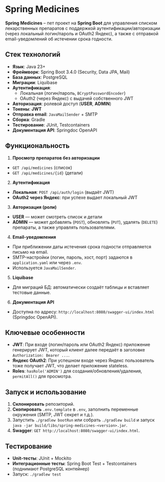 # Spring Medicines

**Spring Medicines** – пет проект на **Spring Boot** для управления списком лекарственных препаратов с поддержкой аутентификации/авторизации (через локальный логин/пароль и OAuth2 Яндекс), а также с отправкой email-уведомлений об истечении срока годности.

## Стек технологий

- **Язык**: Java 23+
- **Фреймворк**: Spring Boot 3.4.0 (Security, Data JPA, Mail)
- **База данных**: PostgreSQL
- **Миграции**: Liquibase
- **Аутентификация**:
  - Локальная (логин/пароль, `BCryptPasswordEncoder`)
  - OAuth2 (через Яндекс) с выдачей собственного JWT
- **Авторизация**: ролевой доступ (**USER**, **ADMIN**)
- **Токены**: **JWT**
- **Отправка email**: `JavaMailSender` + SMTP
- **Сборка**: Gradle
- **Тестирование**: JUnit, Testcontainers
- **Документация API**: Springdoc OpenAPI

## Функциональность

1. **Просмотр препаратов без авторизации**
  - `GET /api/medicines` (список)
  - `GET /api/medicines/{id}` (детали)

2. **Аутентификация**
  - **Локальная**: `POST /api/auth/login` (выдаёт JWT)
  - **OAuth2 через Яндекс**: при успехе выдает локальный JWT

3. **Авторизация (роли)**
  - **USER** — может смотреть список и детали
  - **ADMIN** — может добавлять (`POST`), обновлять (`PUT`), удалять (`DELETE`) препараты, а также управлять пользователями.

4. **Email-уведомления**
  - При приближении даты истечения срока годности отправляется письмо на email.
  - SMTP-настройки (логин, пароль, хост, порт) задаются в `application.yaml` или через `.env`.
  - Используется `JavaMailSender`.

5. **Liquibase**
  - Для миграций БД: автоматически создаёт таблицы и вставляет тестовые данные.

6. **Документация API**
  - Доступна по адресу: `http://localhost:8080/swagger-ui/index.html` (Springdoc OpenAPI).

## Ключевые особенности

- **JWT**: При входе (логин/пароль или OAuth2 Яндекс) приложение генерирует JWT, который клиент далее передаёт в заголовке `Authorization: Bearer ...`.
- **Яндекс OAuth2**: При успешном входе через Яндекс пользователь тоже получает JWT, что делает приложение stateless.
- **Roles**: `hasRole('ADMIN')` для создания/обновления/удаления, `permitAll()` для просмотра.

## Запуск и использование

1. **Склонировать** репозиторий.
2. **Скопировать** `.env.template` в `.env`, заполнить переменные окружения (SMTP, JWT секрет и т.д.).
3. Запустить `./gradlew bootRun` или собрать `./gradlew build` и запуск `java -jar build/libs/spring-medicines-<version>.jar`.
4. **Swagger**: `GET http://localhost:8080/swagger-ui/index.html`.

## Тестирование

- **Unit-тесты**: JUnit + Mockito
- **Интеграционные тесты**: Spring Boot Test + Testcontainers (поднимают PostgreSQL контейнер)
- Запуск: `./gradlew test`
